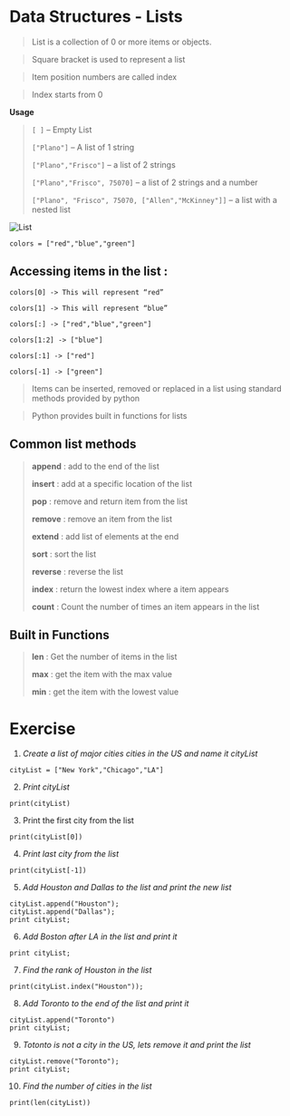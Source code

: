 


# Data Structures - Lists

> List is a collection of 0 or more items or objects.

> Square bracket is used to represent a list

> Item position numbers are called index

> Index starts from 0

**Usage**

> ```[ ]``` – Empty List
>
> ```["Plano"]``` – A list of 1 string
>
> ```["Plano","Frisco"]``` – a list of 2 strings
>
> ```["Plano","Frisco", 75070]``` – a list of 2 strings and a number
>
> ```["Plano", "Frisco", 75070, ["Allen","McKinney"]]``` – a list with a nested
> list


![List](https://github.com/soulzcore/iacc_python_2018/raw/master/week1/images/lists.png)

    colors = ["red","blue","green"]


## **Accessing items in the list :**

    colors[0] -> This will represent “red”

    colors[1] -> This will represent “blue”

    colors[:] -> ["red","blue","green"]

    colors[1:2] -> ["blue"]

    colors[:1] -> ["red"]
    
    colors[-1] -> ["green"]



> Items can be inserted, removed or replaced in a list using standard
> methods provided by python

> Python provides built in functions for lists

## Common list methods

> **append** : add to the end of the list
>
> **insert** : add at a specific location of the list
>
> **pop** : remove and return item from the list
>
> **remove** : remove an item from the list
>
> **extend** : add list of elements at the end
>
> **sort** : sort the list
>
> **reverse** : reverse the list
>
> **index** : return the lowest index where a item appears
>
> **count** : Count the number of times an item appears in the list



## Built in Functions


> **len** : Get the number of items in the list
>
> **max** : get the item with the max value
>
> **min** : get the item with the lowest value




# Exercise


1.	*Create a list of major cities cities in the US and name it cityList*

```cityList = ["New York","Chicago","LA"]```

2.	*Print cityList*

```print(cityList)```

3.	Print the first city from the list

```print(cityList[0]) ```

4. *Print last city from the list*

```print(cityList[-1])```

5. *Add Houston and Dallas to the list and print the new list*

```
cityList.append("Houston");
cityList.append("Dallas");
print cityList;
```
6. *Add Boston after LA in the list and print it*

```cityList.insert(3,"Boston")
print cityList;
```

7. *Find the rank of Houston in the list*

```print(cityList.index("Houston"));```

8. *Add Toronto to the end of the list and print it*

```
cityList.append("Toronto")
print cityList;
```

9. *Totonto is not a city in the US, lets remove it and print the list*

```
cityList.remove("Toronto");
print cityList;
```

10.  *Find the number of cities in the list*

```print(len(cityList))```


